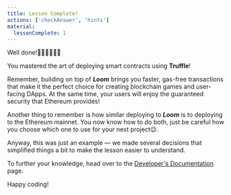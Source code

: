 ```yaml
---
title: Lesson Complete!
actions: ['checkAnswer', 'hints']
material:
  lessonComplete: 1
---
```


Well done!👏🏻👏🏻👏🏻

You mastered the art of deploying smart contracts using **Truffle**!

Remember, building on top of ***Loom*** brings you faster, gas-free transactions that make it the perfect choice for creating blockchain games and user-facing DApps. At the same time, your users will enjoy the guaranteed security that Ethereum provides!

Another thing to remember is how similar deploying to ***Loom*** is to deploying to the Ethereum mainnet. You now know how to do both, just be careful how you choose which one to use for your next project😉.

Anyway, this was just an example — we made several decisions that simplified things a bit to make the lesson easier to understand.

To further your knowledge, head over to the <a href="https://loomx.io/developers/en/intro-to-loom.html" target=_blank>Developer's Documentation</a> page.

Happy coding!